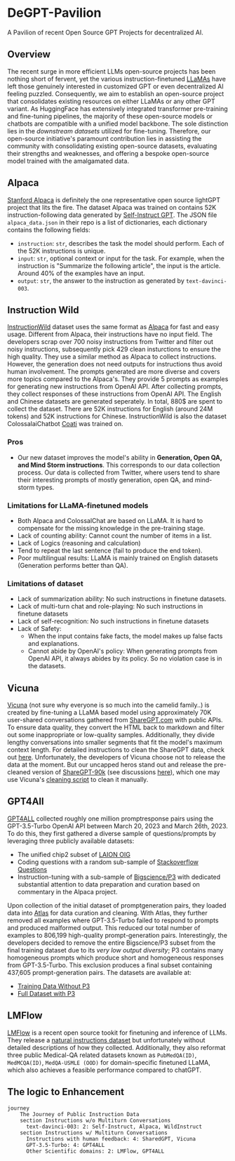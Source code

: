 # DeGPT-Pavilion
A Pavilion of recent Open Source GPT Projects for decentralized AI.


## Overview
The recent surge in more efficient LLMs open-source projects has been nothing short of fervent, yet the various instruction-finetuned [LLaMAs](https://arxiv.org/abs/2302.13971v1) have left those genuinely interested in customized GPT or even decentralized AI feeling puzzled. Consequently, we aim to establish an open-source project that consolidates existing resources on either LLaMAs or any other GPT variant. As HuggingFace has extensively integrated transformer pre-training and fine-tuning pipelines, the majority of these open-source models or chatbots are compatible with a unified model backbone. The sole distinction lies in the *downstream datasets* utilized for fine-tuning. Therefore, our open-source initiative's paramount contribution lies in assisting the community with consolidating existing open-source datasets, evaluating their strengths and weaknesses, and offering a bespoke open-source model trained with the amalgamated data.


## Alpaca
[Stanford Alpaca](https://github.com/tatsu-lab/stanford_alpaca) is definitely the one representative open source lightGPT project that lits the fire. The dataset Alpaca was trained on contains 52K instruction-following data generated by [Self-Instruct GPT](https://github.com/yizhongw/self-instruct). The JSON file `alpaca_data.json` in their repo is a list of dictionaries, each dictionary contains the following fields:

-   `instruction`:  `str`, describes the task the model should perform. Each of the 52K instructions is unique.
-   `input`:  `str`, optional context or input for the task. For example, when the instruction is "Summarize the following article", the input is the article. Around 40% of the examples have an input.
-   `output`:  `str`, the answer to the instruction as generated by  `text-davinci-003`.


## Instruction Wild
[InstructionWild](https://github.com/XueFuzhao/InstructionWild) dataset uses the same format as [Alpaca](https://github.com/tatsu-lab/stanford_alpaca) for fast and easy usage. Different from Alpaca, their instructions have no input field. The developers scrap over 700 noisy instructions from Twitter and filter out noisy instructions, subsequently pick 429 clean insturctions to ensure the high quality. They use a similar method as Alpaca to collect instructions. However, the generation does not need outputs for instructions thus avoid human involvement. The prompts generated are more diverse and covers more topics compared to the Alpaca's. They provide 5 prompts as examples for generating new instructions from OpenAI API. After collecting prompts, they collect responses of these instructions from OpenAI API. The English and Chinese datasets are generated seperately. In total, 880$ are spent to collect the dataset. There are 52K instructions for English (around 24M tokens) and 52K instructions for Chinese. InstructionWild is also the dataset ColossalaiChatbot [Coati](https://github.com/hpcaitech/ColossalAI/tree/main/applications/Chat) was trained on.

### Pros

-   Our new dataset improves the model's ability in  **Generation, Open QA, and Mind Storm instructions**. This corresponds to our data collection process. Our data is collected from Twitter, where users tend to share their interesting prompts of mostly generation, open QA, and mind-storm types.

### [](https://github.com/XueFuzhao/InstructionWild#limitations-for-llama-finetuned-models)Limitations for LLaMA-finetuned models

-   Both Alpaca and ColossalChat are based on LLaMA. It is hard to compensate for the missing knowledge in the pre-training stage.
-   Lack of counting ability: Cannot count the number of items in a list.
-   Lack of Logics (reasoning and calculation)
-   Tend to repeat the last sentence (fail to produce the end token).
-   Poor multilingual results: LLaMA is mainly trained on English datasets (Generation performs better than QA).

### [](https://github.com/XueFuzhao/InstructionWild#limitations-of-dataset)Limitations of dataset

-   Lack of summarization ability: No such instructions in finetune datasets.
-   Lack of multi-turn chat and role-playing: No such instructions in finetune datasets
-   Lack of self-recognition: No such instructions in finetune datasets
-   Lack of Safety:
    -   When the input contains fake facts, the model makes up false facts and explanations.
    -   Cannot abide by OpenAI's policy: When generating prompts from OpenAI API, it always abides by its policy. So no violation case is in the datasets.


## Vicuna
[Vicuna](https://github.com/lm-sys/FastChat) (not sure why everyone is so much into the camelid family..) is created by fine-tuning a LLaMA based model using approximately 70K user-shared conversations gathered from [ShareGPT.com](https://sharegpt.com/) with public APIs. To ensure data quality, they convert the HTML back to markdown and filter out some inappropriate or low-quality samples. Additionally, they divide lengthy conversations into smaller segments that fit the model's maximum context length. For detailed instructions to clean the ShareGPT data, check out [here](https://github.com/lm-sys/FastChat/blob/main/docs/commands/data_cleaning.md). Unfortunately, the developers of Vicuna choose not to release the data at the moment. But our uncapped heros stand out and release the pre-cleaned version of [ShareGPT-90k](https://huggingface.co/datasets/anon8231489123/ShareGPT_Vicuna_unfiltered) (see discussions [here](https://github.com/lm-sys/FastChat/issues/90#issuecomment-1493250773)), which one may use Vicuna's [cleaning script](https://github.com/lm-sys/FastChat/blob/main/docs/commands/data_cleaning.md) to clean it manually.


## GPT4All
[GPT4ALL](https://github.com/nomic-ai/gpt4all) collected roughly one million promptresponse pairs using the GPT-3.5-Turbo OpenAI API between March 20, 2023 and March 26th, 2023. To do this, they first gathered a diverse sample of questions/prompts by leveraging three publicly available datasets:
- The unified chip2 subset of [LAION OIG](https://huggingface.co/datasets/laion/OIG)
- Coding questions with a random sub-sample of [Stackoverflow Questions](https://huggingface.co/datasets/pacovaldez/stackoverflow-questions)
- Instruction-tuning with a sub-sample of [Bigscience/P3](https://huggingface.co/bigscience/bloomz-p3) with dedicated substantial attention to data preparation and curation based on commentary in the Alpaca project. 

Upon collection of the initial dataset of promptgeneration pairs, they loaded data into [Atlas](https://atlas.nomic.ai/map/gpt4all_data_clean_without_p3) for data curation and cleaning. With Atlas, they further removed all examples where GPT-3.5-Turbo failed to respond to prompts and produced malformed output. This reduced our total number of examples to 806,199 high-quality prompt-generation pairs. Interestingly, the developers decided to remove the entire Bigscience/P3 subset from the final training dataset due to its *very low output diversity*; P3 contains many homogeneous prompts which produce short and homogeneous responses from GPT-3.5-Turbo. This exclusion produces a final subset containing 437,605 prompt-generation pairs. The datasets are available at:
- [Training Data Without P3](https://huggingface.co/datasets/nomic-ai/gpt4all_prompt_generations)
- [Full Dataset with P3](https://huggingface.co/datasets/nomic-ai/gpt4all_prompt_generations_with_p3)


## LMFlow
[LMFlow](https://github.com/OptimalScale/LMFlow/tree/main) is a recent open source tookit for finetuning and inference of LLMs. They release a [natural instructions dataset](https://github.com/OptimalScale/LMFlow/blob/main/data/download.sh) but unfortunately without detailed descriptions of how they collected. Additionally, they also reformat three public Medical-QA related datasets known as `PubMedQA(ID)`, `MedMCQA(ID)`, `MedQA-USMLE (OOD)` for domain-specific finetuned LLaMA, which also achieves a feasible performance compared to chatGPT.


## The logic to Enhancement
```mermaid
journey
    The Journey of Public Instruction Data
    section Instructions w/o Multiturn Conversations
      text-davinci-003: 2: Self-Instruct, Alpaca, WildInstruct
    section Instructions w/ Multiturn Conversations
      Instructions with human feedback: 4: SharedGPT, Vicuna
      GPT-3.5-Turbo: 4: GPT4ALL
      Other Scientific domains: 2: LMFlow, GPT4ALL
```